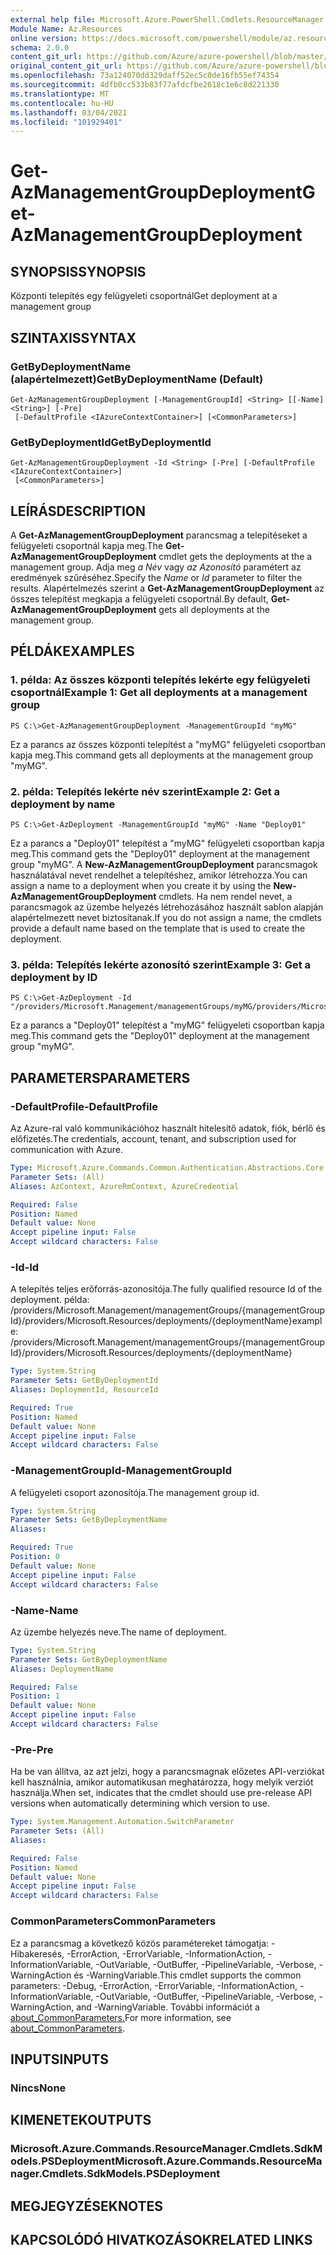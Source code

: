 ```yaml
---
external help file: Microsoft.Azure.PowerShell.Cmdlets.ResourceManager.dll-Help.xml
Module Name: Az.Resources
online version: https://docs.microsoft.com/powershell/module/az.resources/get-azmanagementgroupdeployment
schema: 2.0.0
content_git_url: https://github.com/Azure/azure-powershell/blob/master/src/Resources/Resources/help/Get-AzManagementGroupDeployment.md
original_content_git_url: https://github.com/Azure/azure-powershell/blob/master/src/Resources/Resources/help/Get-AzManagementGroupDeployment.md
ms.openlocfilehash: 73a124070dd329daff52ec5c0de16fb55ef74354
ms.sourcegitcommit: 4dfb0cc533b83f77afdcfbe2618c1e6c8d221330
ms.translationtype: MT
ms.contentlocale: hu-HU
ms.lasthandoff: 03/04/2021
ms.locfileid: "101929401"
---
```

# <span data-ttu-id="e9d51-101">Get-AzManagementGroupDeployment</span><span class="sxs-lookup"><span data-stu-id="e9d51-101">Get-AzManagementGroupDeployment</span></span>

## <span data-ttu-id="e9d51-102">SYNOPSIS</span><span class="sxs-lookup"><span data-stu-id="e9d51-102">SYNOPSIS</span></span>
<span data-ttu-id="e9d51-103">Központi telepítés egy felügyeleti csoportnál</span><span class="sxs-lookup"><span data-stu-id="e9d51-103">Get deployment at a management group</span></span>

## <span data-ttu-id="e9d51-104">SZINTAXIS</span><span class="sxs-lookup"><span data-stu-id="e9d51-104">SYNTAX</span></span>

### <span data-ttu-id="e9d51-105">GetByDeploymentName (alapértelmezett)</span><span class="sxs-lookup"><span data-stu-id="e9d51-105">GetByDeploymentName (Default)</span></span>
```
Get-AzManagementGroupDeployment [-ManagementGroupId] <String> [[-Name] <String>] [-Pre]
 [-DefaultProfile <IAzureContextContainer>] [<CommonParameters>]
```

### <span data-ttu-id="e9d51-106">GetByDeploymentId</span><span class="sxs-lookup"><span data-stu-id="e9d51-106">GetByDeploymentId</span></span>
```
Get-AzManagementGroupDeployment -Id <String> [-Pre] [-DefaultProfile <IAzureContextContainer>]
 [<CommonParameters>]
```

## <span data-ttu-id="e9d51-107">LEÍRÁS</span><span class="sxs-lookup"><span data-stu-id="e9d51-107">DESCRIPTION</span></span>
<span data-ttu-id="e9d51-108">A **Get-AzManagementGroupDeployment** parancsmag a telepítéseket a felügyeleti csoportnál kapja meg.</span><span class="sxs-lookup"><span data-stu-id="e9d51-108">The **Get-AzManagementGroupDeployment** cmdlet gets the deployments at the a management group.</span></span>
<span data-ttu-id="e9d51-109">Adja meg *a Név* vagy *az Azonosító* paramétert az eredmények szűréséhez.</span><span class="sxs-lookup"><span data-stu-id="e9d51-109">Specify the *Name* or *Id* parameter to filter the results.</span></span>
<span data-ttu-id="e9d51-110">Alapértelmezés szerint a **Get-AzManagementGroupDeployment** az összes telepítést megkapja a felügyeleti csoportnál.</span><span class="sxs-lookup"><span data-stu-id="e9d51-110">By default, **Get-AzManagementGroupDeployment** gets all deployments at the management group.</span></span>

## <span data-ttu-id="e9d51-111">PÉLDÁK</span><span class="sxs-lookup"><span data-stu-id="e9d51-111">EXAMPLES</span></span>

### <span data-ttu-id="e9d51-112">1. példa: Az összes központi telepítés lekérte egy felügyeleti csoportnál</span><span class="sxs-lookup"><span data-stu-id="e9d51-112">Example 1: Get all deployments at a management group</span></span>
```
PS C:\>Get-AzManagementGroupDeployment -ManagementGroupId "myMG"
```

<span data-ttu-id="e9d51-113">Ez a parancs az összes központi telepítést a "myMG" felügyeleti csoportban kapja meg.</span><span class="sxs-lookup"><span data-stu-id="e9d51-113">This command gets all deployments at the management group "myMG".</span></span>

### <span data-ttu-id="e9d51-114">2. példa: Telepítés lekérte név szerint</span><span class="sxs-lookup"><span data-stu-id="e9d51-114">Example 2: Get a deployment by name</span></span>
```
PS C:\>Get-AzDeployment -ManagementGroupId "myMG" -Name "Deploy01"
```

<span data-ttu-id="e9d51-115">Ez a parancs a "Deploy01" telepítést a "myMG" felügyeleti csoportban kapja meg.</span><span class="sxs-lookup"><span data-stu-id="e9d51-115">This command gets the "Deploy01" deployment at the management group "myMG".</span></span>
<span data-ttu-id="e9d51-116">A **New-AzManagementGroupDeployment** parancsmagok használatával nevet rendelhet a telepítéshez, amikor létrehozza.</span><span class="sxs-lookup"><span data-stu-id="e9d51-116">You can assign a name to a deployment when you create it by using the **New-AzManagementGroupDeployment** cmdlets.</span></span>
<span data-ttu-id="e9d51-117">Ha nem rendel nevet, a parancsmagok az üzembe helyezés létrehozásához használt sablon alapján alapértelmezett nevet biztosítanak.</span><span class="sxs-lookup"><span data-stu-id="e9d51-117">If you do not assign a name, the cmdlets provide a default name based on the template that is used to create the deployment.</span></span>

### <span data-ttu-id="e9d51-118">3. példa: Telepítés lekérte azonosító szerint</span><span class="sxs-lookup"><span data-stu-id="e9d51-118">Example 3: Get a deployment by ID</span></span>
```
PS C:\>Get-AzDeployment -Id "/providers/Microsoft.Management/managementGroups/myMG/providers/Microsoft.Resources/deployments/Deploy01"
```

<span data-ttu-id="e9d51-119">Ez a parancs a "Deploy01" telepítést a "myMG" felügyeleti csoportban kapja meg.</span><span class="sxs-lookup"><span data-stu-id="e9d51-119">This command gets the "Deploy01" deployment at the management group "myMG".</span></span>

## <span data-ttu-id="e9d51-120">PARAMETERS</span><span class="sxs-lookup"><span data-stu-id="e9d51-120">PARAMETERS</span></span>

### <span data-ttu-id="e9d51-121">-DefaultProfile</span><span class="sxs-lookup"><span data-stu-id="e9d51-121">-DefaultProfile</span></span>
<span data-ttu-id="e9d51-122">Az Azure-ral való kommunikációhoz használt hitelesítő adatok, fiók, bérlő és előfizetés.</span><span class="sxs-lookup"><span data-stu-id="e9d51-122">The credentials, account, tenant, and subscription used for communication with Azure.</span></span>

```yaml
Type: Microsoft.Azure.Commands.Common.Authentication.Abstractions.Core.IAzureContextContainer
Parameter Sets: (All)
Aliases: AzContext, AzureRmContext, AzureCredential

Required: False
Position: Named
Default value: None
Accept pipeline input: False
Accept wildcard characters: False
```

### <span data-ttu-id="e9d51-123">-Id</span><span class="sxs-lookup"><span data-stu-id="e9d51-123">-Id</span></span>
<span data-ttu-id="e9d51-124">A telepítés teljes erőforrás-azonosítója.</span><span class="sxs-lookup"><span data-stu-id="e9d51-124">The fully qualified resource Id of the deployment.</span></span>
<span data-ttu-id="e9d51-125">példa: /providers/Microsoft.Management/managementGroups/{managementGroupId}/providers/Microsoft.Resources/deployments/{deploymentName}</span><span class="sxs-lookup"><span data-stu-id="e9d51-125">example: /providers/Microsoft.Management/managementGroups/{managementGroupId}/providers/Microsoft.Resources/deployments/{deploymentName}</span></span>

```yaml
Type: System.String
Parameter Sets: GetByDeploymentId
Aliases: DeploymentId, ResourceId

Required: True
Position: Named
Default value: None
Accept pipeline input: False
Accept wildcard characters: False
```

### <span data-ttu-id="e9d51-126">-ManagementGroupId</span><span class="sxs-lookup"><span data-stu-id="e9d51-126">-ManagementGroupId</span></span>
<span data-ttu-id="e9d51-127">A felügyeleti csoport azonosítója.</span><span class="sxs-lookup"><span data-stu-id="e9d51-127">The management group id.</span></span>

```yaml
Type: System.String
Parameter Sets: GetByDeploymentName
Aliases:

Required: True
Position: 0
Default value: None
Accept pipeline input: False
Accept wildcard characters: False
```

### <span data-ttu-id="e9d51-128">-Name</span><span class="sxs-lookup"><span data-stu-id="e9d51-128">-Name</span></span>
<span data-ttu-id="e9d51-129">Az üzembe helyezés neve.</span><span class="sxs-lookup"><span data-stu-id="e9d51-129">The name of deployment.</span></span>

```yaml
Type: System.String
Parameter Sets: GetByDeploymentName
Aliases: DeploymentName

Required: False
Position: 1
Default value: None
Accept pipeline input: False
Accept wildcard characters: False
```

### <span data-ttu-id="e9d51-130">-Pre</span><span class="sxs-lookup"><span data-stu-id="e9d51-130">-Pre</span></span>
<span data-ttu-id="e9d51-131">Ha be van állítva, az azt jelzi, hogy a parancsmagnak előzetes API-verziókat kell használnia, amikor automatikusan meghatározza, hogy melyik verziót használja.</span><span class="sxs-lookup"><span data-stu-id="e9d51-131">When set, indicates that the cmdlet should use pre-release API versions when automatically determining which version to use.</span></span>

```yaml
Type: System.Management.Automation.SwitchParameter
Parameter Sets: (All)
Aliases:

Required: False
Position: Named
Default value: None
Accept pipeline input: False
Accept wildcard characters: False
```

### <span data-ttu-id="e9d51-132">CommonParameters</span><span class="sxs-lookup"><span data-stu-id="e9d51-132">CommonParameters</span></span>
<span data-ttu-id="e9d51-133">Ez a parancsmag a következő közös paramétereket támogatja: -Hibakeresés, -ErrorAction, -ErrorVariable, -InformationAction, -InformationVariable, -OutVariable, -OutBuffer, -PipelineVariable, -Verbose, -WarningAction és -WarningVariable.</span><span class="sxs-lookup"><span data-stu-id="e9d51-133">This cmdlet supports the common parameters: -Debug, -ErrorAction, -ErrorVariable, -InformationAction, -InformationVariable, -OutVariable, -OutBuffer, -PipelineVariable, -Verbose, -WarningAction, and -WarningVariable.</span></span> <span data-ttu-id="e9d51-134">További információt a [about_CommonParameters.](http://go.microsoft.com/fwlink/?LinkID=113216)</span><span class="sxs-lookup"><span data-stu-id="e9d51-134">For more information, see [about_CommonParameters](http://go.microsoft.com/fwlink/?LinkID=113216).</span></span>

## <span data-ttu-id="e9d51-135">INPUTS</span><span class="sxs-lookup"><span data-stu-id="e9d51-135">INPUTS</span></span>

### <span data-ttu-id="e9d51-136">Nincs</span><span class="sxs-lookup"><span data-stu-id="e9d51-136">None</span></span>

## <span data-ttu-id="e9d51-137">KIMENETEK</span><span class="sxs-lookup"><span data-stu-id="e9d51-137">OUTPUTS</span></span>

### <span data-ttu-id="e9d51-138">Microsoft.Azure.Commands.ResourceManager.Cmdlets.SdkModels.PSDeployment</span><span class="sxs-lookup"><span data-stu-id="e9d51-138">Microsoft.Azure.Commands.ResourceManager.Cmdlets.SdkModels.PSDeployment</span></span>

## <span data-ttu-id="e9d51-139">MEGJEGYZÉSEK</span><span class="sxs-lookup"><span data-stu-id="e9d51-139">NOTES</span></span>

## <span data-ttu-id="e9d51-140">KAPCSOLÓDÓ HIVATKOZÁSOK</span><span class="sxs-lookup"><span data-stu-id="e9d51-140">RELATED LINKS</span></span>
